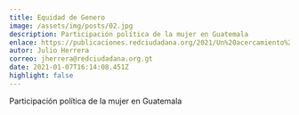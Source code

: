 ```yaml
---
title: Equidad de Genero
image: /assets/img/posts/02.jpg
description: Participación política de la mujer en Guatemala
enlace: https://publicaciones.redciudadana.org/2021/Un%20acercamiento%20a%20la%20Justicia%20Abierta%20en%20Guatemala%20Justicia%20Abierta%20-%20Red%20Ciudadana.pdf
autor: Julio Herrera
correo: jherrera@redciudadana.org.gt
date: 2021-01-07T16:14:08.451Z
highlight: false
---
```

Participación política de la mujer en Guatemala